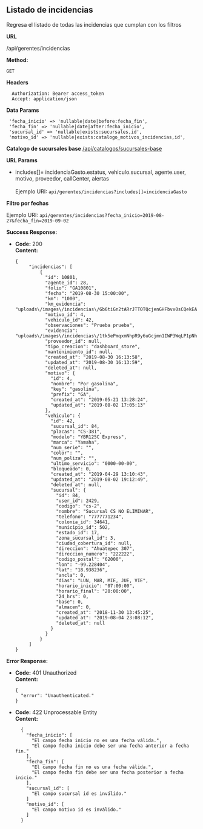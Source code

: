 ## Listado de incidencias
Regresa el listado de todas las incidencias que cumplan con los filtros

 **URL**

  /api/gerentes/incidencias

 **Method:**

  `GET`
  
 **Headers**
   
      Authorization: Bearer access_token
      Accept: application/json
      
      
 **Data Params**
    
     'fecha_inicio' => 'nullable|date|before:fecha_fin',
     'fecha_fin' => 'nullable|date|after:fecha_inicio',
     'sucursal_id' => 'nullable|exists:sucursales,id',
     'motivo_id' => 'nullable|exists:catalogo_motivos_incidencias,id',


****Catalogo de sucursales base**** [/api/catalogos/sucursales-base](https://github.com/csagency/farmapronto/blob/develop/resources/docs/catalogos/sucursales.md)

**URL Params**

  - includes[]= incidenciaGasto.estatus, vehiculo.sucursal, agente.user, motivo, proveedor, callCenter, alertas  <br><br>
  Ejemplo URI: `api/gerentes/incidencias?includes[]=incidenciaGasto`


**Filtro por fechas**

  Ejemplo URI: `api/gerentes/incidencias?fecha_inicio=2019-08-27&fecha_fin=2019-09-02`<br>
  

**Success Response:**

* **Code:** 200 <br />
  **Content:** 
  
      {
           "incidencias": [
               {
                 "id": 10801,
                 "agente_id": 28,
                 "folio": "GA10801",
                 "fecha": "2019-08-30 15:00:00",
                 "km": "1000",
                 "km_evidencia": "uploads\/images\/incidencias\/Gb6tiGn2tARrJTT0TQcjenGHFbvx0sCQekEAExWK.png",
                 "motivo_id": 4,
                 "vehiculo_id": 42,
                 "observaciones": "Prueba prueba",
                 "evidencia": "uploads\/images\/incidencias\/1tk5ePmqxmNhpR9y6uGcjmn1IWP3WqLP1pNhpfZs.png",
                 "proveedor_id": null,
                 "tipo_creacion": "dashboard_store",
                 "mantenimiento_id": null,
                 "created_at": "2019-08-30 16:13:58",
                 "updated_at": "2019-08-30 16:13:59",
                 "deleted_at": null,
                 "motivo": {
                   "id": 4,
                   "nombre": "Por gasolina",
                   "key": "gasolina",
                   "prefix": "GA",
                   "created_at": "2019-05-21 13:28:24",
                   "updated_at": "2019-08-02 17:05:13"
                 },
                 "vehiculo": {
                   "id": 42,
                   "sucursal_id": 84,
                   "placas": "CS-381",
                   "modelo": "YBR125C Express",
                   "marca": "Yamaha",
                   "num_serie": "",
                   "color": "",
                   "num_poliza": "",
                   "ultimo_servicio": "0000-00-00",
                   "bloqueado": 0,
                   "created_at": "2019-04-29 13:10:43",
                   "updated_at": "2019-08-02 19:12:49",
                   "deleted_at": null,
                   "sucursal": {
                     "id": 84,
                     "user_id": 2429,
                     "codigo": "cs-2",
                     "nombre": "Sucursal CS NO ELIMINAR",
                     "telefono": "7777771234",
                     "colonia_id": 34641,
                     "municipio_id": 502,
                     "estado_id": 17,
                     "zona_sucursal_id": 3,
                     "ciudad_cobertura_id": null,
                     "direccion": "Ahuatepec 307",
                     "direccion_numero": "222222",
                     "codigo_postal": "62000",
                     "lon": "-99.228404",
                     "lat": "18.938236",
                     "ancla": 0,
                     "dias": "LUN, MAR, MIE, JUE, VIE",
                     "horario_inicio": "07:00:00",
                     "horario_final": "20:00:00",
                     "24_hrs": 0,
                     "base": 0,
                     "almacen": 0,
                     "created_at": "2018-11-30 13:45:25",
                     "updated_at": "2019-08-04 23:08:12",
                     "deleted_at": null
                   }
                 }
               }
           ]
      }

**Error Response:**

* **Code:** 401 Unauthorized <br />
  **Content:** 
  
      {
        "error": "Unauthenticated."
      }       
       
       
* **Code:** 422 Unprocessable Entity <br />
    **Content:** 

        {
          "fecha_inicio": [
            "El campo fecha inicio no es una fecha válida.",
            "El campo fecha inicio debe ser una fecha anterior a fecha fin."
          ],
          "fecha_fin": [
            "El campo fecha fin no es una fecha válida.",
            "El campo fecha fin debe ser una fecha posterior a fecha inicio."
          ],
          "sucursal_id": [
            "El campo sucursal id es inválido."
          ]
          "motivo_id": [
            "El campo motivo id es inválido."
          ]
        }
        
       